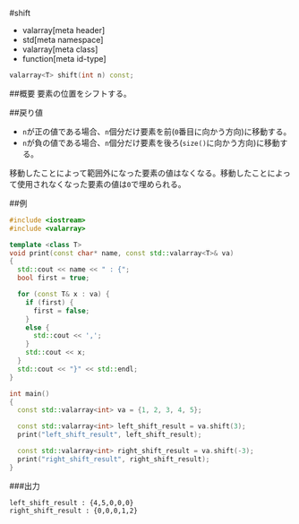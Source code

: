 #shift
* valarray[meta header]
* std[meta namespace]
* valarray[meta class]
* function[meta id-type]

```cpp
valarray<T> shift(int n) const;
```

##概要
要素の位置をシフトする。


##戻り値
- `n`が正の値である場合、`n`個分だけ要素を前(`0`番目に向かう方向)に移動する。
- `n`が負の値である場合、`n`個分だけ要素を後ろ(`size()`に向かう方向)に移動する。

移動したことによって範囲外になった要素の値はなくなる。移動したことによって使用されなくなった要素の値は`0`で埋められる。


##例
```cpp
#include <iostream>
#include <valarray>

template <class T>
void print(const char* name, const std::valarray<T>& va)
{
  std::cout << name << " : {";
  bool first = true;

  for (const T& x : va) {
    if (first) {
      first = false;
    }
    else {
      std::cout << ',';
    }
    std::cout << x;
  }
  std::cout << "}" << std::endl;
}

int main()
{
  const std::valarray<int> va = {1, 2, 3, 4, 5};

  const std::valarray<int> left_shift_result = va.shift(3);
  print("left_shift_result", left_shift_result);

  const std::valarray<int> right_shift_result = va.shift(-3);
  print("right_shift_result", right_shift_result);
}
```

###出力
```
left_shift_result : {4,5,0,0,0}
right_shift_result : {0,0,0,1,2}
```


